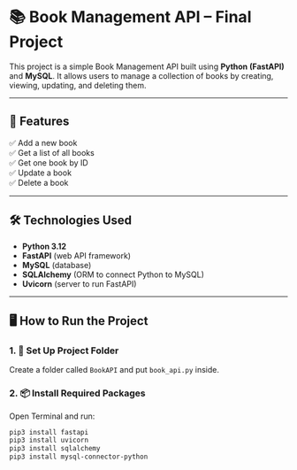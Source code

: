 # 📚 Book Management API – Final Project

This project is a simple Book Management API built using **Python (FastAPI)** and **MySQL**. It allows users to manage a collection of books by creating, viewing, updating, and deleting them.

---

## 🚀 Features

✅ Add a new book  
✅ Get a list of all books  
✅ Get one book by ID  
✅ Update a book  
✅ Delete a book  

---

## 🛠 Technologies Used

- **Python 3.12**
- **FastAPI** (web API framework)
- **MySQL** (database)
- **SQLAlchemy** (ORM to connect Python to MySQL)
- **Uvicorn** (server to run FastAPI)

---

## 🖥️ How to Run the Project

### 1. 📂 Set Up Project Folder

Create a folder called `BookAPI` and put `book_api.py` inside.

### 2. 📦 Install Required Packages

Open Terminal and run:

```bash
pip3 install fastapi
pip3 install uvicorn
pip3 install sqlalchemy
pip3 install mysql-connector-python
